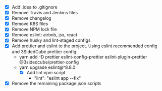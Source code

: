 - [x] Add .idea to .gitignore
- [x] Remove Travis and Jenkins files
- [x] Remove changelog
- [x] Remove K8S files
- [x] Remove NPM lock file
- [x] Remove eslint: airbnb, jsx, react
- [x] Remove husky and lint-staged configs
- [x] Add prettier and eslint to the project. Using eslint recommended config and 3SidedCube prettier config.
  - yarn add -D prettier eslint-config-prettier eslint-plugin-prettier @3sidedcube/prettier-config
  - yarn upgrade eslint@^8.8.0
    - [x] Add lint npm script
      - "lint": "eslint app --fix"
- [x] Remove the remaining package.json scripts
